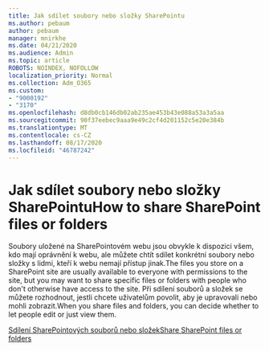```yaml
---
title: Jak sdílet soubory nebo složky SharePointu
ms.author: pebaum
author: pebaum
manager: mnirkhe
ms.date: 04/21/2020
ms.audience: Admin
ms.topic: article
ROBOTS: NOINDEX, NOFOLLOW
localization_priority: Normal
ms.collection: Adm_O365
ms.custom:
- "9000192"
- "3170"
ms.openlocfilehash: d8db0cb146db02ab235ae453b43e088a53a3a5aa
ms.sourcegitcommit: 90f37eebec9aaa9e49c2cf4d201152c5e20e384b
ms.translationtype: MT
ms.contentlocale: cs-CZ
ms.lasthandoff: 08/17/2020
ms.locfileid: "46787242"
---
```

# <a name="how-to-share-sharepoint-files-or-folders"></a><span data-ttu-id="13119-102">Jak sdílet soubory nebo složky SharePointu</span><span class="sxs-lookup"><span data-stu-id="13119-102">How to share SharePoint files or folders</span></span>

<span data-ttu-id="13119-103">Soubory uložené na SharePointovém webu jsou obvykle k dispozici všem, kdo mají oprávnění k webu, ale můžete chtít sdílet konkrétní soubory nebo složky s lidmi, kteří k webu nemají přístup jinak.</span><span class="sxs-lookup"><span data-stu-id="13119-103">The files you store on a SharePoint site are usually available to everyone with permissions to the site, but you may want to share specific files or folders with people who don't otherwise have access to the site.</span></span> <span data-ttu-id="13119-104">Při sdílení souborů a složek se můžete rozhodnout, jestli chcete uživatelům povolit, aby je upravovali nebo mohli zobrazit.</span><span class="sxs-lookup"><span data-stu-id="13119-104">When you share files and folders, you can decide whether to let people edit or just view them.</span></span>

[<span data-ttu-id="13119-105">Sdílení SharePointových souborů nebo složek</span><span class="sxs-lookup"><span data-stu-id="13119-105">Share SharePoint files or folders</span></span>](https://support.office.com/article/1fe37332-0f9a-4719-970e-d2578da4941c)
